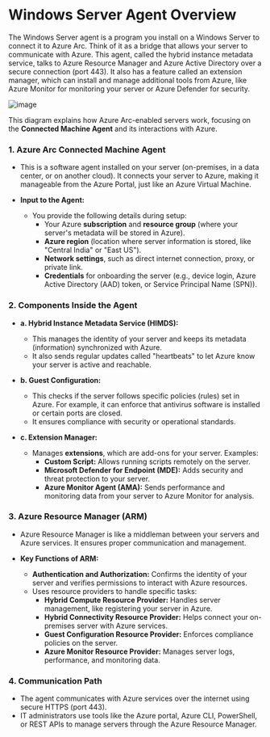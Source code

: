 # Windows Server Agent Overview

The Windows Server agent is a program you install on a Windows Server to connect it to Azure Arc. Think of it as a bridge that allows your server to communicate with Azure. This agent, called the hybrid instance metadata service, talks to Azure Resource Manager and Azure Active Directory over a secure connection (port 443). It also has a feature called an extension manager, which can install and manage additional tools from Azure, like Azure Monitor for monitoring your server or Azure Defender for security. 

![image](https://github.com/user-attachments/assets/109282cf-9e05-481c-b054-5072d6c22bc1)

This diagram explains how Azure Arc-enabled servers work, focusing on the **Connected Machine Agent** and its interactions with Azure.

### **1. Azure Arc Connected Machine Agent**
- This is a software agent installed on your server (on-premises, in a data center, or on another cloud). It connects your server to Azure, making it manageable from the Azure Portal, just like an Azure Virtual Machine.
  
- **Input to the Agent:**
  - You provide the following details during setup:
    - Your Azure **subscription** and **resource group** (where your server's metadata will be stored in Azure).
    - **Azure region** (location where server information is stored, like "Central India" or "East US").
    - **Network settings**, such as direct internet connection, proxy, or private link.
    - **Credentials** for onboarding the server (e.g., device login, Azure Active Directory (AAD) token, or Service Principal Name (SPN)).

### **2. Components Inside the Agent**

- **a. Hybrid Instance Metadata Service (HIMDS):**
  - This manages the identity of your server and keeps its metadata (information) synchronized with Azure.
  - It also sends regular updates called "heartbeats" to let Azure know your server is active and reachable.

- **b. Guest Configuration:**
  - This checks if the server follows specific policies (rules) set in Azure. For example, it can enforce that antivirus software is installed or certain ports are closed.
  - It ensures compliance with security or operational standards.

- **c. Extension Manager:**
  - Manages **extensions**, which are add-ons for your server. Examples:
    - **Custom Script:** Allows running scripts remotely on the server.
    - **Microsoft Defender for Endpoint (MDE):** Adds security and threat protection to your server.
    - **Azure Monitor Agent (AMA):** Sends performance and monitoring data from your server to Azure Monitor for analysis.

### **3. Azure Resource Manager (ARM)**

- Azure Resource Manager is like a middleman between your servers and Azure services. It ensures proper communication and management. 

- **Key Functions of ARM:**
  - **Authentication and Authorization:** Confirms the identity of your server and verifies permissions to interact with Azure resources.
  - Uses resource providers to handle specific tasks:
    - **Hybrid Compute Resource Provider:** Handles server management, like registering your server in Azure.
    - **Hybrid Connectivity Resource Provider:** Helps connect your on-premises server with Azure services.
    - **Guest Configuration Resource Provider:** Enforces compliance policies on the server.
    - **Azure Monitor Resource Provider:** Manages server logs, performance, and monitoring data.


### **4. Communication Path**
- The agent communicates with Azure services over the internet using secure HTTPS (port 443).
- IT administrators use tools like the Azure portal, Azure CLI, PowerShell, or REST APIs to manage servers through the Azure Resource Manager.

